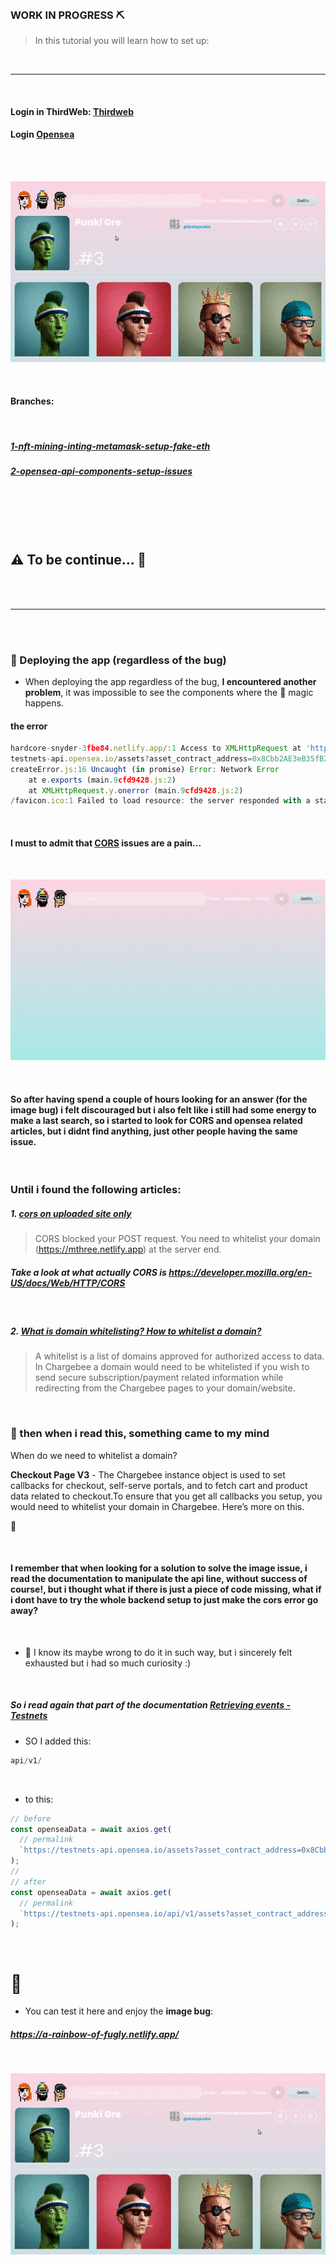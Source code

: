 <br>

### WORK IN PROGRESS ⛏️

> In this tutorial you will learn how to set up:

<br>

---

<br>

#### Login in **ThirdWeb**: [Thirdweb](https://bit.ly/3EJLftx)

#### Login [Opensea](https://testnets.opensea.io/)

<br>
<br>

[<img src="/src/img/the-issue-ipfs2.gif"/>]()

<br>

#### Branches:

<br>

##### [1-nft-mining-inting-metamask-setup-fake-eth](https://github.com/nadiamariduena/crypto-punk-clone-react-web3/tree/1-nft-mining-inting-metamask-setup-fake-eth)

##### [2-opensea-api-components-setup-issues](https://github.com/nadiamariduena/crypto-punk-clone-react-web3/tree/2-opensea-api-components-setup-issues)

<br>
<br>
<br>

<br>

## ⚠️ To be continue... 🐄

<br>
<br>

---

<br>

<br>

### 🔴 Deploying the app (regardless of the bug)

- When deploying the app regardless of the bug, **I encountered another problem**, it was impossible to see the components where the 🌟 magic happens.

#### the error

```javascript
hardcore-snyder-3fbe84.netlify.app/:1 Access to XMLHttpRequest at 'https://testnets-api.opensea.io/assets?asset_contract_address=0x8Cbb2AE3eB35fB23f2BE1E388Faf6544a9D9fcC8&order_direction=asc&limit=4' from origin 'https://hardcore-snyder-3fbe84.netlify.app' has been blocked by CORS policy: No 'Access-Control-Allow-Origin' header is present on the requested resource.
testnets-api.opensea.io/assets?asset_contract_address=0x8Cbb2AE3eB35fB23f2BE1E388Faf6544a9D9fcC8&order_direction=asc&limit=4:1 Failed to load resource: net::ERR_FAILED
createError.js:16 Uncaught (in promise) Error: Network Error
    at e.exports (main.9cfd9428.js:2)
    at XMLHttpRequest.y.onerror (main.9cfd9428.js:2)
/favicon.ico:1 Failed to load resource: the server responded with a status of 404 ()
```

<br>

#### I must to admit that <u>CORS</u> issues are a pain...

<br>

[<img src="/src/img/cors-issue1.gif"/>]()

<br>

#### So after having spend a couple of hours looking for an answer (for the image bug) i felt discouraged but i also felt like i still had some energy to make a last search, so i started to look for CORS and opensea related articles, but i didnt find anything, just other people having the same issue.

<br>

### Until i found the following articles:

##### 1. [cors on uploaded site only](https://stackoverflow.com/questions/70497930/cors-on-uploaded-site-only)

> CORS blocked your POST request. You need to whitelist your domain (https://mthree.netlify.app) at the server end.

##### Take a look at what actually CORS is https://developer.mozilla.org/en-US/docs/Web/HTTP/CORS

<br>

##### 2. [What is domain whitelisting? How to whitelist a domain?](https://support.chargebee.com/support/solutions/articles/237999-what-is-domain-whitelisting-how-to-whitelist-a-domain-#:~:text=A%20whitelist%20is%20a%20list,pages%20to%20your%20domain%2Fwebsite.)

> A whitelist is a list of domains approved for authorized access to data. In Chargebee a domain would need to be whitelisted if you wish to send secure subscription/payment related information while redirecting from the Chargebee pages to your domain/website.

<br>

### 👾 then when i read this, something came to my mind

When do we need to whitelist a domain?

**Checkout Page V3** - The Chargebee instance object is used to set callbacks for checkout, self-serve portals, and to fetch cart and product data related to checkout.To ensure that you get all callbacks you setup, you would need to whitelist your domain in Chargebee. Here’s more on this.

👾

<br>

#### I remember that when looking for a solution to solve the image issue, i read the documentation to manipulate the api line, without success of course!, but i thought what if there is just a piece of code missing, what if i dont have to try the whole backend setup to just make the cors error go away?

<br>

- 🔴 I know its maybe wrong to do it in such way, but i sincerely felt exhausted but i had so much curiosity :)

<br>

##### So i read again that part of the documentation [Retrieving events - Testnets](https://docs.opensea.io/reference/retrieving-events-testnets)

- SO I added this:

```javascript
api/v1/
```

<br>

- to this:

```javascript
// before
const openseaData = await axios.get(
  // permalink
  `https://testnets-api.opensea.io/assets?asset_contract_address=0x8Cbb2AE3eB35fB23f2BE1E388Faf6544a9D9fcC8&order_direction=asc&limit=4`
);
//
// after
const openseaData = await axios.get(
  // permalink
  `https://testnets-api.opensea.io/api/v1/assets?asset_contract_address=0x8Cbb2AE3eB35fB23f2BE1E388Faf6544a9D9fcC8&order_direction=asc&limit=4`
);
```

<br>

# 🍨

- You can test it here and enjoy the **image bug**:

##### https://a-rainbow-of-fugly.netlify.app/

<br>

[<img src="/src/img/cors-solution.gif"/>](https://a-rainbow-of-fugly.netlify.app/)
